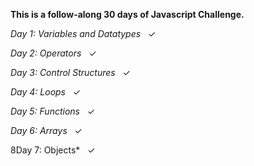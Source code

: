 **This is a follow-along 30 days of Javascript Challenge.**

*Day 1: Variables and Datatypes* &nbsp; &#10003;

*Day 2: Operators* &nbsp; &#10003;

*Day 3: Control Structures* &nbsp; &#10003;

*Day 4:  Loops*  &nbsp; &#10003;

*Day 5:  Functions*  &nbsp; &#10003;

*Day 6: Arrays*  &nbsp; &#10003;

8Day 7:  Objects*  &nbsp; &#10003;
